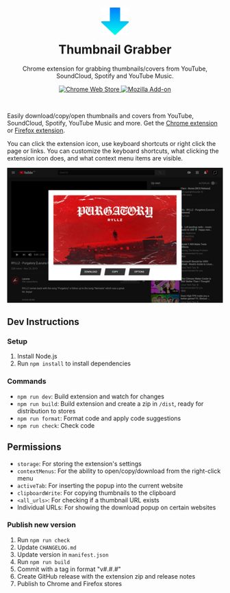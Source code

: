 
<p align="center">
  <img src="https://raw.githubusercontent.com/probablykasper/thumbnail-grabber/master/src/icon128.png" width="64">
</p>
<h1 align="center" style="margin-top:0px">
  Thumbnail Grabber
</h1>
<p align="center">Chrome extension for grabbing thumbnails/covers from YouTube, SoundCloud, Spotify and YouTube Music.</p>
<p align="center">
  <a href="https://chrome.google.com/webstore/detail/thumbnail-grabber/gbpjnjieenljpncojgiboejmolbihdob">
    <img alt="Chrome Web Store" src="https://img.shields.io/chrome-web-store/users/gbpjnjieenljpncojgiboejmolbihdob?color=4DB0F2&logo=Google%20Chrome&logoColor=white&style=flat-square">
  </a>
  <a href="https://addons.mozilla.org/en-US/firefox/addon/thumbnail-grabber">
    <img alt="Mozilla Add-on" src="https://img.shields.io/amo/users/thumbnail-grabber?color=orange&logo=Firefox%20Browser&logoColor=white&style=flat-square">
  </a>
</p>
<br>

Easily download/copy/open thumbnails and covers from YouTube, SoundCloud, Spotify, YouTube Music and more. Get the [Chrome extension](https://chrome.google.com/webstore/detail/thumbnail-grabber/gbpjnjieenljpncojgiboejmolbihdob) or [Firefox extension](https://addons.mozilla.org/en-US/firefox/addon/thumbnail-grabber).

You can click the extension icon, use keyboard shortcuts or right click the page or links. You can customize the keyboard shortcuts, what clicking the extension icon does, and what context menu items are visible.

![Screenshot](./Screenshot.png)

## Dev Instructions

### Setup
1. Install Node.js
2. Run `npm install` to install dependencies

### Commands
- `npm run dev`: Build extension and watch for changes
- `npm run build`: Build extension and create a zip in `/dist`, ready for distribution to stores
- `npm run format`: Format code and apply code suggestions
- `npm run check`: Check code

## Permissions
- `storage`: For storing the extension's settings
- `contextMenus`: For the ability to open/copy/download from the right-click menu
- `activeTab`: For inserting the popup into the current website
- `clipboardWrite`: For copying thumbnails to the clipboard
- `<all_urls>`: For checking if a thumbnail URL exists
- Individual URLs: For showing the download popup on certain websites

### Publish new version
1. Run `npm run check`
2. Update `CHANGELOG.md`
3. Update version in `manifest.json`
4. Run `npm run build`
5. Commit with a tag in format "v#.#.#"
6. Create GitHub release with the extension zip and release notes
7. Publish to Chrome and Firefox stores

